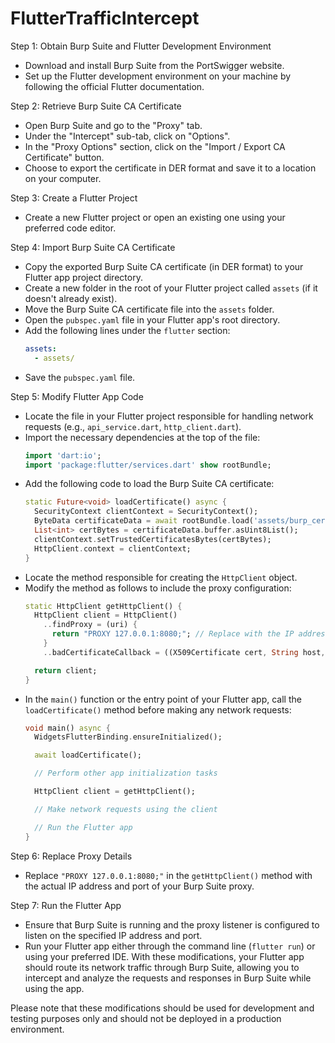# FlutterTrafficIntercept

Step 1: Obtain Burp Suite and Flutter Development Environment
- Download and install Burp Suite from the PortSwigger website.
- Set up the Flutter development environment on your machine by following the official Flutter documentation.

Step 2: Retrieve Burp Suite CA Certificate
- Open Burp Suite and go to the "Proxy" tab.
- Under the "Intercept" sub-tab, click on "Options".
- In the "Proxy Options" section, click on the "Import / Export CA Certificate" button.
- Choose to export the certificate in DER format and save it to a location on your computer.

Step 3: Create a Flutter Project
- Create a new Flutter project or open an existing one using your preferred code editor.

Step 4: Import Burp Suite CA Certificate
- Copy the exported Burp Suite CA certificate (in DER format) to your Flutter app project directory.
- Create a new folder in the root of your Flutter project called `assets` (if it doesn't already exist).
- Move the Burp Suite CA certificate file into the `assets` folder.
- Open the `pubspec.yaml` file in your Flutter app's root directory.
- Add the following lines under the `flutter` section:
  ```yaml
  assets:
    - assets/
  ```
- Save the `pubspec.yaml` file.

Step 5: Modify Flutter App Code
- Locate the file in your Flutter project responsible for handling network requests (e.g., `api_service.dart`, `http_client.dart`).
- Import the necessary dependencies at the top of the file:
  ```dart
  import 'dart:io';
  import 'package:flutter/services.dart' show rootBundle;
  ```
- Add the following code to load the Burp Suite CA certificate:
  ```dart
  static Future<void> loadCertificate() async {
    SecurityContext clientContext = SecurityContext();
    ByteData certificateData = await rootBundle.load('assets/burp_certificate.cer');
    List<int> certBytes = certificateData.buffer.asUint8List();
    clientContext.setTrustedCertificatesBytes(certBytes);
    HttpClient.context = clientContext;
  }
  ```
- Locate the method responsible for creating the `HttpClient` object.
- Modify the method as follows to include the proxy configuration:
  ```dart
  static HttpClient getHttpClient() {
    HttpClient client = HttpClient()
      ..findProxy = (uri) {
        return "PROXY 127.0.0.1:8080;"; // Replace with the IP address and port of your Burp Suite proxy
      }
      ..badCertificateCallback = ((X509Certificate cert, String host, int port) => true);
  
    return client;
  }
  ```
- In the `main()` function or the entry point of your Flutter app, call the `loadCertificate()` method before making any network requests:
  ```dart
  void main() async {
    WidgetsFlutterBinding.ensureInitialized();

    await loadCertificate();

    // Perform other app initialization tasks

    HttpClient client = getHttpClient();

    // Make network requests using the client

    // Run the Flutter app
  }
  ```

Step 6: Replace Proxy Details
- Replace `"PROXY 127.0.0.1:8080;"` in the `getHttpClient()` method with the actual IP address and port of your Burp Suite proxy.

Step 7: Run the Flutter App
- Ensure that Burp Suite is running and the proxy listener is configured to listen on the specified IP address and port.
- Run your Flutter app either through the command line (`flutter run`) or using your preferred IDE.
With these modifications, your Flutter app should route its network traffic through Burp Suite, allowing you to intercept and analyze the requests and responses in Burp Suite while using the app.

Please note that these modifications should be used for development and testing purposes only and should not be deployed in a production environment.
